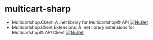 # multicart-sharp

- Multicartshop.Client: A .net library for Multicartshop&copy; API [![NuGet](https://img.shields.io/nuget/v/Multicartshop.Client.svg?maxAge=3600)](https://www.nuget.org/packages/Multicartshop.Client/)
- Multicartshop.Client.Extensions: A .net library extensions for Multicartshop&copy; API Client [![NuGet](https://img.shields.io/nuget/v/Multicartshop.Client.Extensions.svg?maxAge=3600)](https://www.nuget.org/packages/Multicartshop.Client.Extensions/)